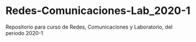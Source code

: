 # Redes-Comunicaciones-Lab_2020-1
Repositorio para curso de Redes, Comunicaciones y Laboratorio, del periodo 2020-1

